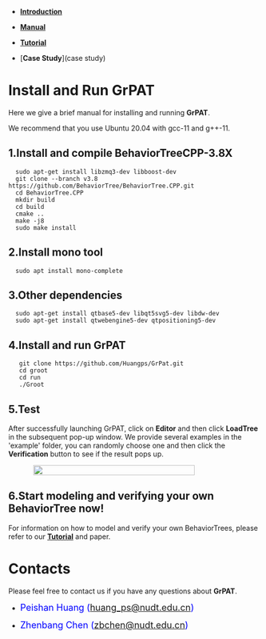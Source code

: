 * [**Introduction**](introduction)

* [**Manual**](manual)

* [**Tutorial**](tutorial)

* [**Case Study**](case study)

# [](#header-1)**Install and Run GrPAT**

Here we give a brief manual for installing and running **GrPAT**. 

We recommend that you use Ubuntu 20.04 with gcc-11 and g++-11.

## [](#header-3)**1.Install and compile BehaviorTreeCPP-3.8X**
```shell
  sudo apt-get install libzmq3-dev libboost-dev
  git clone --branch v3.8 https://github.com/BehaviorTree/BehaviorTree.CPP.git
  cd BehaviorTree.CPP
  mkdir build
  cd build
  cmake ..
  make -j8
  sudo make install
```
## [](#header-#)**2.Install mono tool**

```shell
  sudo apt install mono-complete
```


## [](#header-#)**3.Other dependencies**

```shell
  sudo apt-get install qtbase5-dev libqt5svg5-dev libdw-dev
  sudo apt-get install qtwebengine5-dev qtpositioning5-dev
```

## [](#header-2)**4.Install and run GrPAT**

```shell
   git clone https://github.com/Huangps/GrPat.git
   cd groot
   cd run
   ./Groot
```

## [](#header-2)**5.Test**
After successfully launching GrPAT, click on **Editor** and then click **LoadTree** in the subsequent pop-up window. 
We provide several examples in the 'example' folder, you can randomly choose one and then click the **Verification** button to see if the result pops up.

<div style="display:flex; justify-content: center;">
  <img src="resources/test.gif" style="width:80%">
</div>

## [](#header-2)**6.Start modeling and verifying your own BehaviorTree now!**
For information on how to model and verify your own BehaviorTrees,
please refer to our [**Tutorial**](tutorial) and paper.

# [](#header-1)**Contacts**

Please feel free to contact us if you have any questions about **GrPAT**.

*   <font color="#0000FF" size="4">Peishan Huang (huang_ps@nudt.edu.cn)</font>

*   <font color="#0000FF" size="4"> Zhenbang Chen (zbchen@nudt.edu.cn)</font>